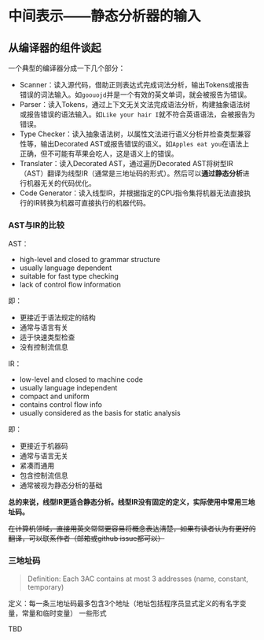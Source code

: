 # 中间表示——静态分析器的输入

## 从编译器的组件谈起

一个典型的编译器分成一下几个部分：

* Scanner：读入源代码，借助正则表达式完成词法分析，输出Tokens或报告错误的词法输入。如`goouojd`并是一个有效的英文单词，就会被报告为错误。
* Parser：读入Tokens，通过上下文无关文法完成语法分析，构建抽象语法树或报告错误的语法输入。如`Like your hair I`就不符合英语语法，会被报告为错误。
* Type Checker：读入抽象语法树，以属性文法进行语义分析并检查类型兼容性等，输出Decorated AST或报告错误的语义。如`Apples eat you`在语法上正确，但不可能有苹果会吃人，这是语义上的错误。
* Translater：读入Decorated AST，通过遍历Decorated AST将树型IR（AST）翻译为线型IR（通常是三地址码的形式）。然后可以**通过静态分析**进行机器无关的代码优化。
* Code Generator：读入线型IR，并根据指定的CPU指令集将机器无法直接执行的IR转换为机器可直接执行的机器代码。

### AST与IR的比较

AST：

* high-level and closed to grammar structure
* usually language dependent
* suitable for fast type checking
* lack of control flow information

即：

* 更接近于语法规定的结构
* 通常与语言有关
* 适于快速类型检查
* 没有控制流信息

IR：

* low-level and closed to machine code
* usually language independent
* compact and uniform
* contains control flow info
* usually considered as the basis for static analysis

即：

* 更接近于机器码
* 通常与语言无关
* 紧凑而通用
* 包含控制流信息
* 通常被视为静态分析的基础

**总的来说，线型IR更适合静态分析。线型IR没有固定的定义，实际使用中常用三地址码。**

~~在计算机领域，直接用英文常常更容易将概念表达清楚，如果有读者认为有更好的翻译，可以联系作者（邮箱或github issue都可以）~~

### 三地址码

> Definition: Each 3AC contains at most 3 addresses \(name, constant, temporary\)

定义：每一条三地址码最多包含3个地址（地址包括程序员显式定义的有名字变量，常量和临时变量） 一些形式

TBD

